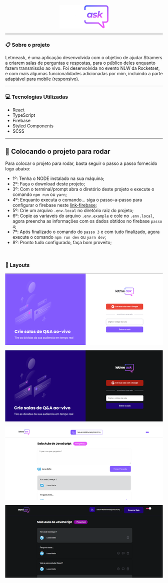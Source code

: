 
<p align="center"><img src="./src/assets/ImagensGit/logo.png" /></p>

***

### 📋 Sobre o projeto

Letmeask, é uma aplicação desenvolvida com o objetivo de ajudar Stramers a criarem salas de perguntas e respostas, para o público deles enquanto fazem transmissão ao vivo. Foi desenvolvida no evento NLW da Rocketset, e com mais algumas funcionalidades adicionadas por mim, incluindo a parte adaptável para mobile (responsivo).

***

### 💻 Tecnologias Utilizadas

* React
* TypeScript
* Firebase
* Styled Components
* SCSS

***

## :wrench: Colocando o projeto para rodar

Para colocar o projeto para rodar, basta seguir o passo a passo fornecido logo abaixo:

- 1º: Tenha o NODE instalado na sua máquina;
- 2º: Faça o download deste projeto;
- 3º: Com o terminal/prompt abra o diretório deste projeto e execute o comando `npm run` ou `yarn`;
- 4º: Enquanto executa o comando... siga o passo-a-passo para configurar o firebase neste [link-firebase](https://github.com/Lucas-Matta/LetMeAsk/blob/main/firebase.md);
- 5º: Crie um arquivo `.env.local` no diretório raiz do projeto;
- 6º: Copie as variaveis do arquivo `.env.example` e cole no `.env.local`, agora preencha as informações com os dados obtidos no firebase `passo 4`;
- 7º: Após finalizado o comando do `passo 3` e com tudo finalizado, agora execute o comando `npm run dev` ou `yarn dev`;
- 8º: Pronto tudo configurado, faça bom proveito;

<br />

### 🎨 Layouts

<p align="center"><img src="./src/assets/ImagensGit/LoginLight.png" /></p>
<p align="center"><img src="./src/assets/ImagensGit/LoginDark.png" /></p>
<p align="center"><img src="./src/assets/ImagensGit/UserLight.png" /></p>
<p align="center"><img src="./src/assets/ImagensGit/UserDark.png" /></p>
